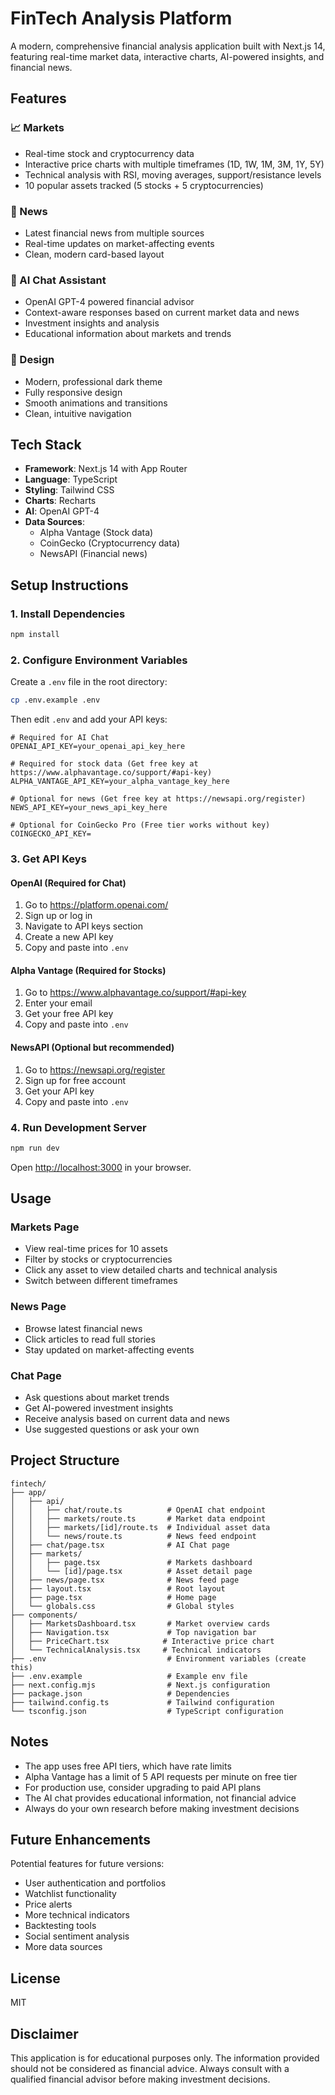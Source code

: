 # FinTech Analysis Platform

A modern, comprehensive financial analysis application built with Next.js 14, featuring real-time market data, interactive charts, AI-powered insights, and financial news.

## Features

### 📈 Markets
- Real-time stock and cryptocurrency data
- Interactive price charts with multiple timeframes (1D, 1W, 1M, 3M, 1Y, 5Y)
- Technical analysis with RSI, moving averages, support/resistance levels
- 10 popular assets tracked (5 stocks + 5 cryptocurrencies)

### 📰 News
- Latest financial news from multiple sources
- Real-time updates on market-affecting events
- Clean, modern card-based layout

### 🤖 AI Chat Assistant
- OpenAI GPT-4 powered financial advisor
- Context-aware responses based on current market data and news
- Investment insights and analysis
- Educational information about markets and trends

### 🎨 Design
- Modern, professional dark theme
- Fully responsive design
- Smooth animations and transitions
- Clean, intuitive navigation

## Tech Stack

- **Framework**: Next.js 14 with App Router
- **Language**: TypeScript
- **Styling**: Tailwind CSS
- **Charts**: Recharts
- **AI**: OpenAI GPT-4
- **Data Sources**:
  - Alpha Vantage (Stock data)
  - CoinGecko (Cryptocurrency data)
  - NewsAPI (Financial news)

## Setup Instructions

### 1. Install Dependencies

```bash
npm install
```

### 2. Configure Environment Variables

Create a `.env` file in the root directory:

```bash
cp .env.example .env
```

Then edit `.env` and add your API keys:

```env
# Required for AI Chat
OPENAI_API_KEY=your_openai_api_key_here

# Required for stock data (Get free key at https://www.alphavantage.co/support/#api-key)
ALPHA_VANTAGE_API_KEY=your_alpha_vantage_key_here

# Optional for news (Get free key at https://newsapi.org/register)
NEWS_API_KEY=your_news_api_key_here

# Optional for CoinGecko Pro (Free tier works without key)
COINGECKO_API_KEY=
```

### 3. Get API Keys

#### OpenAI (Required for Chat)
1. Go to https://platform.openai.com/
2. Sign up or log in
3. Navigate to API keys section
4. Create a new API key
5. Copy and paste into `.env`

#### Alpha Vantage (Required for Stocks)
1. Go to https://www.alphavantage.co/support/#api-key
2. Enter your email
3. Get your free API key
4. Copy and paste into `.env`

#### NewsAPI (Optional but recommended)
1. Go to https://newsapi.org/register
2. Sign up for free account
3. Get your API key
4. Copy and paste into `.env`

### 4. Run Development Server

```bash
npm run dev
```

Open [http://localhost:3000](http://localhost:3000) in your browser.

## Usage

### Markets Page
- View real-time prices for 10 assets
- Filter by stocks or cryptocurrencies
- Click any asset to view detailed charts and technical analysis
- Switch between different timeframes

### News Page
- Browse latest financial news
- Click articles to read full stories
- Stay updated on market-affecting events

### Chat Page
- Ask questions about market trends
- Get AI-powered investment insights
- Receive analysis based on current data and news
- Use suggested questions or ask your own

## Project Structure

```
fintech/
├── app/
│   ├── api/
│   │   ├── chat/route.ts          # OpenAI chat endpoint
│   │   ├── markets/route.ts       # Market data endpoint
│   │   ├── markets/[id]/route.ts  # Individual asset data
│   │   └── news/route.ts          # News feed endpoint
│   ├── chat/page.tsx              # AI Chat page
│   ├── markets/
│   │   ├── page.tsx               # Markets dashboard
│   │   └── [id]/page.tsx          # Asset detail page
│   ├── news/page.tsx              # News feed page
│   ├── layout.tsx                 # Root layout
│   ├── page.tsx                   # Home page
│   └── globals.css                # Global styles
├── components/
│   ├── MarketsDashboard.tsx       # Market overview cards
│   ├── Navigation.tsx             # Top navigation bar
│   ├── PriceChart.tsx            # Interactive price chart
│   └── TechnicalAnalysis.tsx     # Technical indicators
├── .env                           # Environment variables (create this)
├── .env.example                   # Example env file
├── next.config.mjs                # Next.js configuration
├── package.json                   # Dependencies
├── tailwind.config.ts             # Tailwind configuration
└── tsconfig.json                  # TypeScript configuration
```

## Notes

- The app uses free API tiers, which have rate limits
- Alpha Vantage has a limit of 5 API requests per minute on free tier
- For production use, consider upgrading to paid API plans
- The AI chat provides educational information, not financial advice
- Always do your own research before making investment decisions

## Future Enhancements

Potential features for future versions:
- User authentication and portfolios
- Watchlist functionality
- Price alerts
- More technical indicators
- Backtesting tools
- Social sentiment analysis
- More data sources

## License

MIT

## Disclaimer

This application is for educational purposes only. The information provided should not be considered as financial advice. Always consult with a qualified financial advisor before making investment decisions.
